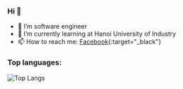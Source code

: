 ### Hi 👋

<!--
**pnam29/pnam29** is a ✨ _special_ ✨ repository because its `README.md` (this file) appears on your GitHub profile.

Here are some ideas to get you started:

- 🔭 I’m currently working on ...

- 👯 I’m looking to collaborate on ...
- 🤔 I’m looking for help with ...
- 💬 Ask me about ...
- 📫 How to reach me: ...
- 😄 Pronouns: ...
- ⚡ Fun fact: ...
-->
- 🔭 I’m software engineer
- 🌱 I’m currently learning at Hanoi University of Industry
- 📫 How to reach me: [Facebook](https://fb.com/namnam2k){:target="_black"}
### Top languages:

![Top Langs](https://github-readme-stats.vercel.app/api/top-langs/?username=pnam29&theme=nightowl)

